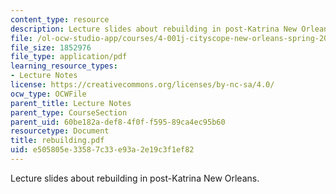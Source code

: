 ```yaml
---
content_type: resource
description: Lecture slides about rebuilding in post-Katrina New Orleans.
file: /ol-ocw-studio-app/courses/4-001j-cityscope-new-orleans-spring-2007/e505805e33587c33e93a2e19c3f1ef82_rebuilding.pdf
file_size: 1852976
file_type: application/pdf
learning_resource_types:
- Lecture Notes
license: https://creativecommons.org/licenses/by-nc-sa/4.0/
ocw_type: OCWFile
parent_title: Lecture Notes
parent_type: CourseSection
parent_uid: 60be182a-def8-4f0f-f595-89ca4ec95b60
resourcetype: Document
title: rebuilding.pdf
uid: e505805e-3358-7c33-e93a-2e19c3f1ef82
---
```

Lecture slides about rebuilding in post-Katrina New Orleans.